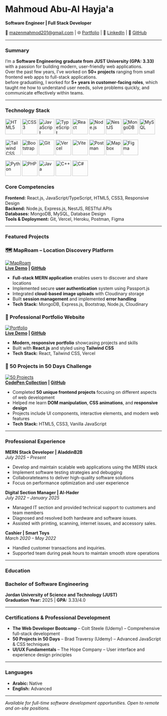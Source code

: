 # Mahmoud Abu-Al Hayja'a
**Software Engineer | Full Stack Developer**

📧 mazenmahmod201@gmail.com | 🌐 [Portfolio](https://mahmoud-portfolio-henna.vercel.app/) | 💼 [LinkedIn](https://www.linkedin.com/in/mahmoud-mazen-30a270275) | 🐙 [GitHub](https://github.com/MahmoudMa2002)

---

### Summary
I’m a **Software Engineering graduate from JUST University (GPA: 3.33)** with a passion for building modern, user-friendly web applications.  
Over the past few years, I’ve worked on **50+ projects** ranging from small frontend web apps to full-stack applications.  
before graduatiing, I worked for **5+ years in customer-facing roles**, which taught me how to understand user needs, solve problems quickly, and communicate effectively within teams.  

---

### Technology Stack
<p align="left">
  <img src="https://www.svgrepo.com/show/452228/html-5.svg" alt="HTML5" width="50" height="50"/>
  <img src="https://www.svgrepo.com/show/452185/css-3.svg" alt="CSS3" width="50" height="50"/>
  <img src="https://www.svgrepo.com/show/353925/javascript.svg" alt="JavaScript" width="50" height="50"/>
  <img src="https://www.svgrepo.com/show/354478/typescript-icon.svg" alt="TypeScript" width="50" height="50"/>
  <img src="https://www.svgrepo.com/show/452092/react.svg" alt="React" width="50" height="50"/>
  <img src="https://www.svgrepo.com/show/452075/node-js.svg" alt="Node.js" width="50" height="50"/>
  <img src="https://www.svgrepo.com/show/373872/nestjs.svg" alt="NestJS" width="50" height="50"/>
  <img src="https://www.svgrepo.com/show/331488/mongodb.svg" alt="MongoDB" width="50" height="50"/>
  <img src="https://www.svgrepo.com/show/303251/mysql-logo.svg" alt="MySQL" width="50" height="50"/>
</p>

<p align="left">
  <img src="https://www.svgrepo.com/show/374118/tailwind.svg" alt="Tailwind CSS" width="50" height="50"/>
  <img src="https://www.svgrepo.com/show/353498/bootstrap.svg" alt="Bootstrap" width="50" height="50"/>
  <img src="https://www.svgrepo.com/show/452210/git.svg" alt="Git" width="50" height="50"/>
  <img src="https://www.svgrepo.com/show/361653/vercel-logo.svg" alt="Vercel" width="50" height="50"/>
  <img src="https://www.svgrepo.com/show/374167/vite.svg" alt="Vite" width="50" height="50"/>
  <img src="https://www.svgrepo.com/show/354202/postman-icon.svg" alt="Postman" width="50" height="50"/>
  <img src="https://www.svgrepo.com/show/354035/mapbox-icon.svg" alt="Mapbox" width="50" height="50"/>
  <img src="https://www.svgrepo.com/show/448222/figma.svg" alt="Figma" width="50" height="50"/>
</p>

<p align="left">
  <img src="https://www.svgrepo.com/show/452091/python.svg" alt="Python" width="50" height="50"/>
  <img src="https://www.svgrepo.com/show/452088/php.svg" alt="PHP" width="50" height="50"/>
  <img src="https://www.svgrepo.com/show/452234/java.svg" alt="Java" width="50" height="50"/>
  <img src="https://www.svgrepo.com/show/452183/cpp.svg" alt="C++" width="50" height="50"/>
  <img src="https://www.svgrepo.com/show/353622/c-sharp.svg" alt="C#" width="50" height="50"/>
</p>

### Core Competencies
**Frontend:** React.js, JavaScript/TypeScript, HTML5, CSS3, Responsive Design  
**Backend:** Node.js, Express.js, NestJS, RESTful APIs  
**Databases:** MongoDB, MySQL, Database Design  
**Tools & Deployment:** Git, Vercel, Heroku, Postman, Figma

---

### Featured Projects

### 🗺️ MapRoam – Location Discovery Platform
[![MapRoam](https://res.cloudinary.com/dqcv0p9p6/image/upload/v1749575325/Screenshot_1_zr3lzp.png)](https://jomap.onrender.com)  
**[Live Demo](https://jomap.onrender.com) | [GitHub](https://github.com/MahmoudMa2002/MapRoam)**
- **Full-stack MERN application** enables users to discover and share locations
- Implemented secure **user authentication** system using Passport.js
- Integrated **cloud-based image uploads** with Cloudinary storage
- Built **session management** and implemented **error handling**
- **Tech Stack:** MongoDB, Express.js, Bootstrap, Node.js, Cloudinary

### 💼 Professional Portfolio Website
[![Portfolio](https://res.cloudinary.com/dqcv0p9p6/image/upload/v1750347434/Screenshot_4_kwyvnj.png)](https://mahmoud-portfolio-henna.vercel.app/)  
**[Live Demo](https://mahmoud-portfolio-henna.vercel.app/) | [GitHub](https://github.com/MahmoudMa2002/Mahmoud_Portfolio)**
- **Modern, responsive portfolio** showcasing projects and skills
- Built with **React.js** and styled using **Tailwind CSS**
- **Tech Stack:** React, Tailwind CSS, Vercel

### 🚀 50 Projects in 50 Days Challenge
[![50 Projects](https://res.cloudinary.com/dqcv0p9p6/image/upload/v1755782055/photo_2025-06-18_13-05-57_aswiba.jpg)](https://codepen.io/collection/YwEpgk)  
**[CodePen Collection](https://codepen.io/collection/YwEpgk) | [GitHub](https://github.com/MahmoudMa2002/50projects50days)**
- Completed **50 unique frontend projects** focusing on different aspects of web development
- Helped me learn **DOM manipulation**, **CSS animations**, and **responsive design**
- Projects include UI components, interactive elements, and modern web features
- **Tech Stack:** HTML5, CSS3, Vanilla JavaScript

---

### Professional Experience

**MERN Stack Developer | AladdinB2B**<br>
*July 2025 – Present*
- Develop and maintain scalable web applications using the MERN stack
- Implement software testing strategies and debugging
- Collaborateteams to deliver high-quality software solutions
- Focus on performance optimization and user experience 

**Digital Section Manager | Al-Hader**<br>
*July 2022 – January 2025*
- Managed IT section and provided technical support to customers and team members
- Diagnosed and resolved both hardware and software issues.
- Assisted with printing, scanning, internet issues, and accessory sales.

**Cashier | Smart Toys**<br>
*March 2020 – May 2022*
- Handled customer transactions and inquiries.
- Supported team during peak hours to maintain smooth store operations

---

### Education

### Bachelor of Software Engineering
**Jordan University of Science and Technology (JUST)**  
**Graduation Year:** 2025 | **GPA:** 3.33/4.0


---

### Certifications & Professional Development

- **The Web Developer Bootcamp** – Colt Steele (Udemy) – Comprehensive full-stack development
- **50 Projects in 50 Days** – Brad Traversy (Udemy) – Advanced JavaScript & CSS techniques
- **UI/UX Fundamentals** – The Hope Company – User interface and experience design principles

---

### Languages

- **Arabic:** Native 
- **English:** Advanced

---

*Available for full-time software development opportunities. Open to remote and on-site positions.*
